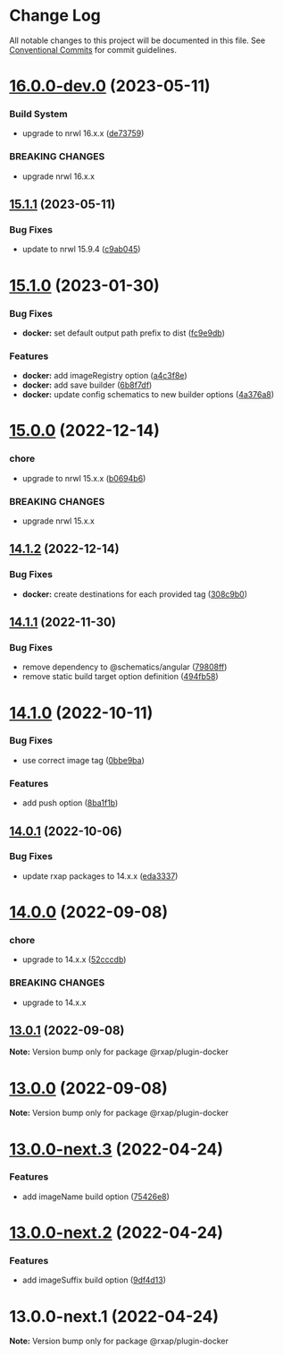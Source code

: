 # Change Log

All notable changes to this project will be documented in this file.
See [Conventional Commits](https://conventionalcommits.org) for commit guidelines.

# [16.0.0-dev.0](https://gitlab.com/rxap/schematics/compare/@rxap/plugin-docker@15.1.1...@rxap/plugin-docker@16.0.0-dev.0) (2023-05-11)


### Build System

* upgrade to nrwl 16.x.x ([de73759](https://gitlab.com/rxap/schematics/commit/de737599e984ce6e0dd19776ffbd04ab2c4085f3))


### BREAKING CHANGES

* upgrade nrwl 16.x.x





## [15.1.1](https://gitlab.com/rxap/schematics/compare/@rxap/plugin-docker@15.1.0...@rxap/plugin-docker@15.1.1) (2023-05-11)


### Bug Fixes

* update to nrwl 15.9.4 ([c9ab045](https://gitlab.com/rxap/schematics/commit/c9ab0454484162e633b789a6274d77793179df23))





# [15.1.0](https://gitlab.com/rxap/schematics/compare/@rxap/plugin-docker@15.0.0...@rxap/plugin-docker@15.1.0) (2023-01-30)


### Bug Fixes

* **docker:** set default output path prefix to dist ([fc9e9db](https://gitlab.com/rxap/schematics/commit/fc9e9db2a330d57aca0ef702dae0ee3d55718505))


### Features

* **docker:** add imageRegistry option ([a4c3f8e](https://gitlab.com/rxap/schematics/commit/a4c3f8ee1612470cdedc1702c521f8e1cafe9f07))
* **docker:** add save builder ([6b8f7df](https://gitlab.com/rxap/schematics/commit/6b8f7dfee83f218a7a7153f5e4d892eaf0744a7b))
* **docker:** update config schematics to new builder options ([4a376a8](https://gitlab.com/rxap/schematics/commit/4a376a895d283763d088b11111d1a82d82bc9d8f))





# [15.0.0](https://gitlab.com/rxap/schematics/compare/@rxap/plugin-docker@14.1.2...@rxap/plugin-docker@15.0.0) (2022-12-14)


### chore

* upgrade to nrwl 15.x.x ([b0694b6](https://gitlab.com/rxap/schematics/commit/b0694b6550730b80fb7356f6c225787fda1ff6be))


### BREAKING CHANGES

* upgrade nrwl 15.x.x





## [14.1.2](https://gitlab.com/rxap/schematics/compare/@rxap/plugin-docker@14.1.1...@rxap/plugin-docker@14.1.2) (2022-12-14)


### Bug Fixes

* **docker:** create destinations for each provided tag ([308c9b0](https://gitlab.com/rxap/schematics/commit/308c9b0275e771a701d23e232c9499d293fe0ca5))





## [14.1.1](https://gitlab.com/rxap/schematics/compare/@rxap/plugin-docker@14.1.0...@rxap/plugin-docker@14.1.1) (2022-11-30)


### Bug Fixes

* remove dependency to @schematics/angular ([79808ff](https://gitlab.com/rxap/schematics/commit/79808ff002b5e7cb26e163a697a829b2e6c62282))
* remove static build target option definition ([494fb58](https://gitlab.com/rxap/schematics/commit/494fb58e8e283c7a8cd253a91f8e296349dbf6ef))





# [14.1.0](https://gitlab.com/rxap/schematics/compare/@rxap/plugin-docker@14.0.1...@rxap/plugin-docker@14.1.0) (2022-10-11)


### Bug Fixes

* use correct image tag ([0bbe9ba](https://gitlab.com/rxap/schematics/commit/0bbe9bafbbfaf2fd26aabd04a9f28e30091af201))


### Features

* add push option ([8ba1f1b](https://gitlab.com/rxap/schematics/commit/8ba1f1b3c8c1cc1d4ab4bc58fa6369398ca6dc0e))





## [14.0.1](https://gitlab.com/rxap/schematics/compare/@rxap/plugin-docker@14.0.0...@rxap/plugin-docker@14.0.1) (2022-10-06)


### Bug Fixes

* update rxap packages to 14.x.x ([eda3337](https://gitlab.com/rxap/schematics/commit/eda3337af2c477126a3d83715cdc7a955c239cb6))





# [14.0.0](https://gitlab.com/rxap/schematics/compare/@rxap/plugin-docker@13.0.1...@rxap/plugin-docker@14.0.0) (2022-09-08)


### chore

* upgrade to 14.x.x ([52cccdb](https://gitlab.com/rxap/schematics/commit/52cccdb066599a3c333117107a06169e5d42c604))


### BREAKING CHANGES

* upgrade to 14.x.x





## [13.0.1](https://gitlab.com/rxap/schematics/compare/@rxap/plugin-docker@13.0.0...@rxap/plugin-docker@13.0.1) (2022-09-08)

**Note:** Version bump only for package @rxap/plugin-docker





# [13.0.0](https://gitlab.com/rxap/schematics/compare/@rxap/plugin-docker@13.0.0-next.3...@rxap/plugin-docker@13.0.0) (2022-09-08)

**Note:** Version bump only for package @rxap/plugin-docker





# [13.0.0-next.3](https://gitlab.com/rxap/schematics/compare/@rxap/plugin-docker@13.0.0-next.2...@rxap/plugin-docker@13.0.0-next.3) (2022-04-24)


### Features

* add imageName build option ([75426e8](https://gitlab.com/rxap/schematics/commit/75426e838db8a38045ebc320641b5e0230e0984a))





# [13.0.0-next.2](https://gitlab.com/rxap/schematics/compare/@rxap/plugin-docker@13.0.0-next.1...@rxap/plugin-docker@13.0.0-next.2) (2022-04-24)


### Features

* add imageSuffix build option ([9df4d13](https://gitlab.com/rxap/schematics/commit/9df4d13856d42bf097e9439ec2ca316915f594a6))





# 13.0.0-next.1 (2022-04-24)

**Note:** Version bump only for package @rxap/plugin-docker
